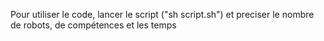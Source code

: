 Pour utiliser le code, lancer le script ("sh script.sh") et preciser le nombre de robots, de compétences et les temps
